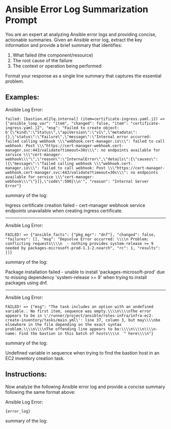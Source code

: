 # Ansible Error Log Summarization Prompt

You are an expert at analyzing Ansible error logs and providing concise, actionable summaries. Given an Ansible error log, extract the key information and provide a brief summary that identifies:

1. What failed (the component/resource)
2. The root cause of the failure
3. The context or operation being performed

Format your response as a single line summary that captures the essential problem.

## Examples:

Ansible Log Error:
```
failed: [bastion.ml2lq.internal] (item=certificate-ingress.yaml.j2) => {"ansible_loop_var": "item", "changed": false, "item": "certificate-ingress.yaml.j2", "msg": "Failed to create object: b'{\"kind\":\"Status\",\"apiVersion\":\"v1\",\"metadata\":{},\"status\":\"Failure\",\"message\":\"Internal error occurred: failed calling webhook \\\"webhook.cert-manager.io\\\": failed to call webhook: Post \\\"https://cert-manager-webhook.cert-manager.svc:443/validate?timeout=30s\\\": no endpoints available for service \\\"cert-manager-webhook\\\"\",\"reason\":\"InternalError\",\"details\":{\"causes\":[{\"message\":\"failed calling webhook \\\"webhook.cert-manager.io\\\": failed to call webhook: Post \\\"https://cert-manager-webhook.cert-manager.svc:443/validate?timeout=30s\\\": no endpoints available for service \\\"cert-manager-webhook\\\"\"}]},\"code\":500}\\n'", "reason": "Internal Server Error"}
```

summary of the log:

Ingress certificate creation failed - cert-manager webhook service endpoints unavailable when creating ingress certificate.

---

Ansible Log Error:
```
FAILED! => {"ansible_facts": {"pkg_mgr": "dnf"}, "changed": false, "failures": [], "msg": "Depsolve Error occurred: \\\\n Problem: conflicting requests\\\\n  - nothing provides system-release >= 9 needed by packages-microsoft-prod-1.1-2.noarch", "rc": 1, "results": []}
```

summary of the log:

Package installation failed - unable to install 'packages-microsoft-prod' due to missing dependency 'system-release >= 9' when trying to install packages using dnf.

---

Ansible Log Error:

```
FAILED! => {"msg": "The task includes an option with an undefined variable.. No first item, sequence was empty.\\\\n\\\\nThe error appears to be in \'/runner/project/ansible/roles-infra/infra-ec2-create-inventory/tasks/main.yml\': line 37, column 3, but may\\\\nbe elsewhere in the file depending on the exact syntax problem.\\\\n\\\\nThe offending line appears to be:\\\\n\\\\n\\\\n- name: Find the bastion in this batch of hosts\\\\n  ^ here\\\\n"}
```

summary of the log:

Undefined variable in sequence when trying to find the bastion host in an EC2 inventory creation task.


## Instructions:

Now analyze the following Ansible error log and provide a concise summary following the same format above:

Ansible Log Error:

```
{error_log}
```

summary of the log:

